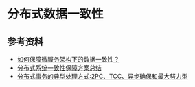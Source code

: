 # 分布式数据一致性

## 参考资料

* [如何保障微服务架构下的数据一致性？](https://mp.weixin.qq.com/s?__biz=MjM5MDE0Mjc4MA==&mid=2650998073&idx=1&sn=76ec151126bd74a4598350908f00333a&chksm=bdbefd6a8ac9747c16b74bdd1b21630b4a7e89e9da60e0fc5d8c177395486aa2ef6b7b3250c4&mpshare=1&scene=23&srcid=09295ddZ8v0FclpmWV4rkne8#rd)
* [分布式系统一致性保障方案总结](https://mp.weixin.qq.com/s?__biz=MzIyNjE4NjI2Nw==&mid=2652559545&idx=1&sn=19d8b1bae015851c55abc0e55e0c21a8&chksm=f39a3dcdc4edb4dbff571cb5fcc0998e739b82a8df28ea0543478cefd2b154086341313e9ecf&mpshare=1&scene=23&srcid=0929gwbStkLM6p3TSmfEhM8E#rd)
* [分布式事务的典型处理方式:2PC、TCC、异步确保和最大努力型](http://kaimingwan.com/post/fen-bu-shi/fen-bu-shi-shi-wu-de-dian-xing-chu-li-fang-shi-2pc-tcc-yi-bu-que-bao-he-zui-da-nu-li-xing)

